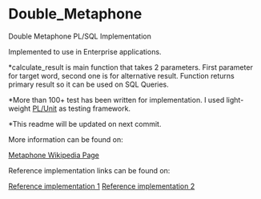 # Double_Metaphone
Double Metaphone PL/SQL Implementation

Implemented to use in Enterprise applications. 

*calculate_result is main function that takes 2 parameters. First parameter for target word, second one is for alternative result. Function returns primary result 
so it can be used on SQL Queries.

*More than 100+ test has been written for implementation. I used light-weight [PL/Unit](http://plunit.com/) as testing framework.

*This readme will be updated on next commit.

More information can be found on:

[Metaphone Wikipedia Page](https://en.wikipedia.org/wiki/Metaphone)

Reference implementation links can be found on:

[Reference implementation 1](http://aspell.net/metaphone/dmetaph.cpp)
[Reference implementation 2](https://svn.apache.org/repos/asf/commons/proper/codec/trunk/src/main/java/org/apache/commons/codec/language/DoubleMetaphone.java)

